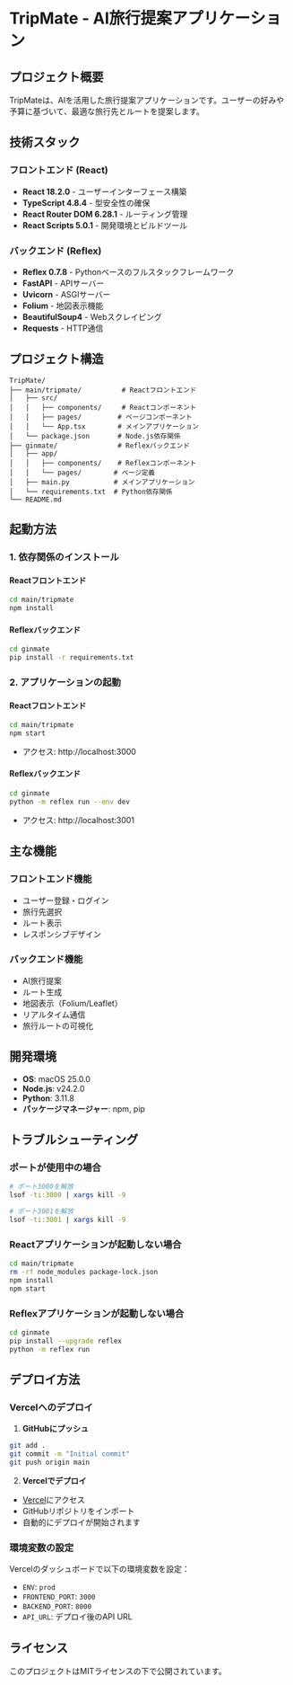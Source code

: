 # TripMate - AI旅行提案アプリケーション

## プロジェクト概要

TripMateは、AIを活用した旅行提案アプリケーションです。ユーザーの好みや予算に基づいて、最適な旅行先とルートを提案します。

## 技術スタック

### フロントエンド (React)
- **React 18.2.0** - ユーザーインターフェース構築
- **TypeScript 4.8.4** - 型安全性の確保
- **React Router DOM 6.28.1** - ルーティング管理
- **React Scripts 5.0.1** - 開発環境とビルドツール

### バックエンド (Reflex)
- **Reflex 0.7.8** - Pythonベースのフルスタックフレームワーク
- **FastAPI** - APIサーバー
- **Uvicorn** - ASGIサーバー
- **Folium** - 地図表示機能
- **BeautifulSoup4** - Webスクレイピング
- **Requests** - HTTP通信

## プロジェクト構造

```
TripMate/
├── main/tripmate/          # Reactフロントエンド
│   ├── src/
│   │   ├── components/     # Reactコンポーネント
│   │   ├── pages/         # ページコンポーネント
│   │   └── App.tsx        # メインアプリケーション
│   └── package.json       # Node.js依存関係
├── ginmate/               # Reflexバックエンド
│   ├── app/
│   │   ├── components/    # Reflexコンポーネント
│   │   └── pages/        # ページ定義
│   ├── main.py           # メインアプリケーション
│   └── requirements.txt  # Python依存関係
└── README.md
```

## 起動方法

### 1. 依存関係のインストール

#### Reactフロントエンド
```bash
cd main/tripmate
npm install
```

#### Reflexバックエンド
```bash
cd ginmate
pip install -r requirements.txt
```

### 2. アプリケーションの起動

#### Reactフロントエンド
```bash
cd main/tripmate
npm start
```
- アクセス: http://localhost:3000

#### Reflexバックエンド
```bash
cd ginmate
python -m reflex run --env dev
```
- アクセス: http://localhost:3001

## 主な機能

### フロントエンド機能
- ユーザー登録・ログイン
- 旅行先選択
- ルート表示
- レスポンシブデザイン

### バックエンド機能
- AI旅行提案
- ルート生成
- 地図表示（Folium/Leaflet）
- リアルタイム通信
- 旅行ルートの可視化

## 開発環境

- **OS**: macOS 25.0.0
- **Node.js**: v24.2.0
- **Python**: 3.11.8
- **パッケージマネージャー**: npm, pip

## トラブルシューティング

### ポートが使用中の場合
```bash
# ポート3000を解放
lsof -ti:3000 | xargs kill -9

# ポート3001を解放
lsof -ti:3001 | xargs kill -9
```

### Reactアプリケーションが起動しない場合
```bash
cd main/tripmate
rm -rf node_modules package-lock.json
npm install
npm start
```

### Reflexアプリケーションが起動しない場合
```bash
cd ginmate
pip install --upgrade reflex
python -m reflex run
```

## デプロイ方法

### Vercelへのデプロイ

1. **GitHubにプッシュ**
```bash
git add .
git commit -m "Initial commit"
git push origin main
```

2. **Vercelでデプロイ**
- [Vercel](https://vercel.com)にアクセス
- GitHubリポジトリをインポート
- 自動的にデプロイが開始されます

### 環境変数の設定

Vercelのダッシュボードで以下の環境変数を設定：

- `ENV`: `prod`
- `FRONTEND_PORT`: `3000`
- `BACKEND_PORT`: `8000`
- `API_URL`: デプロイ後のAPI URL

## ライセンス

このプロジェクトはMITライセンスの下で公開されています。 